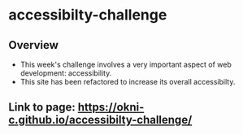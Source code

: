 # accessibilty-challenge
## Overview
- This week's challenge involves a very important aspect of web development: accessibility.
- This site has been refactored to increase its overall accessibilty.
## Link to page: https://okni-c.github.io/accessibilty-challenge/
